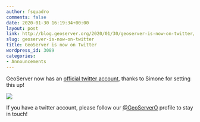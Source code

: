 ```yaml
---
author: fsquadro
comments: false
date: 2020-01-30 16:19:34+00:00
layout: post
link: http://blog.geoserver.org/2020/01/30/geoserver-is-now-on-twitter/
slug: geoserver-is-now-on-twitter
title: GeoServer is now on Twitter
wordpress_id: 3089
categories:
- Announcements
---
```





GeoServer now has an [official twitter account](https://twitter.com/geoserverO), thanks to Simone for setting this up!





![](http://blog.geoserver.org/wp-content/uploads/2020/01/twitter_geoserver-1024x384.jpg)





If you have a twitter account, please follow our [@GeoServerO](https://twitter.com/geoserverO) profile to stay in touch!



